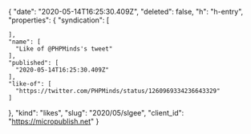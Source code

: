 {
  "date": "2020-05-14T16:25:30.409Z",
  "deleted": false,
  "h": "h-entry",
  "properties": {
    "syndication": [

    ],
    "name": [
      "Like of @PHPMinds's tweet"
    ],
    "published": [
      "2020-05-14T16:25:30.409Z"
    ],
    "like-of": [
      "https://twitter.com/PHPMinds/status/1260969334236643329"
    ]
  },
  "kind": "likes",
  "slug": "2020/05/slgee",
  "client_id": "https://micropublish.net"
}
